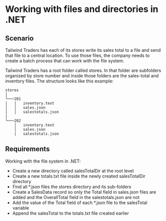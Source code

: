 # Working with files and directories in .NET

## Scenario

Tailwind Traders has each of its stores write its sales total to a file and send that file to a central location. To use those files, the company needs to create a batch process that can work with the file system.

Tailwind Traders has a root folder called stores. In that folder are subfolders organized by store number and inside those folders are the sales-total and inventory files. The structure looks like this example:

```
stores
│   
└───201
|   |   inventory.text
│   │   sales.json
│   │   salestotals.json
|
└───202
    │   inventory.text
    │   sales.json
    |   salestotals.json
```

## Requirements

Working with the file system in .NET:
- Create a new directory called salesTotalDir at the root level
- Create a new totals.txt file inside the newly created salesTotalDir directory
- Find all *.json files the stores directory and its sub-folders
- Create a SalesData record so only the Total field in sales.json files are added and the OverallTotal field in the salestotals.json are not
- Add the value of the Total field of each *.json file to the salesTotal variable
- Append the salesTotal to the totals.txt file created earlier
